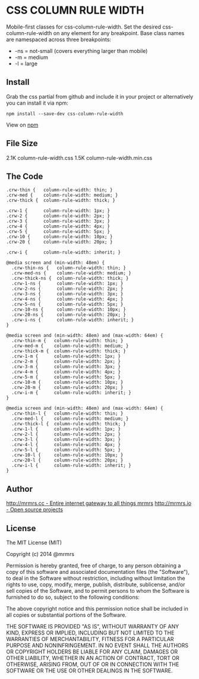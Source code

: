 # CSS COLUMN RULE WIDTH

  Mobile-first classes for css-column-rule-width.
  Set the desired css-column-rule-width on any element for any breakpoint.
  Base class names are namespaced across three breakpoints:

*  -ns = not-small (covers everything larger than mobile)
*  -m  = medium
*  -l  = large

## Install
Grab the css partial from github and include it in your project or alternatively
you can install it via npm:
```
npm install --save-dev css-column-rule-width
```
View on [npm](https://www.npmjs.org/package/css-column-rule-width)


## File Size

2.1K column-rule-width.css
1.5K column-rule-width.min.css

## The Code
```
.crw-thin {   column-rule-width: thin; }
.crw-med {    column-rule-width: medium; }
.crw-thick {  column-rule-width: thick; }

.crw-1 {      column-rule-width: 1px; }
.crw-2 {      column-rule-width: 2px; }
.crw-3 {      column-rule-width: 3px; }
.crw-4 {      column-rule-width: 4px; }
.crw-5 {      column-rule-width: 5px; }
.crw-10 {     column-rule-width: 10px; }
.crw-20 {     column-rule-width: 20px; }

.crw-i {      column-rule-width: inherit; }

@media screen and (min-width: 48em) {
  .crw-thin-ns {   column-rule-width: thin; }
  .crw-med-ns {    column-rule-width: medium; }
  .crw-thick-ns {  column-rule-width: thick; }
  .crw-1-ns {      column-rule-width: 1px; }
  .crw-2-ns {      column-rule-width: 2px; }
  .crw-3-ns {      column-rule-width: 3px; }
  .crw-4-ns {      column-rule-width: 4px; }
  .crw-5-ns {      column-rule-width: 5px; }
  .crw-10-ns {     column-rule-width: 10px; }
  .crw-20-ns {     column-rule-width: 20px; }
  .crw-i-ns {      column-rule-width: inherit; }
}

@media screen and (min-width: 48em) and (max-width: 64em) {
  .crw-thin-m {   column-rule-width: thin; }
  .crw-med-m {    column-rule-width: medium; }
  .crw-thick-m {  column-rule-width: thick; }
  .crw-1-m {      column-rule-width: 1px; }
  .crw-2-m {      column-rule-width: 2px; }
  .crw-3-m {      column-rule-width: 3px; }
  .crw-4-m {      column-rule-width: 4px; }
  .crw-5-m {      column-rule-width: 5px; }
  .crw-10-m {     column-rule-width: 10px; }
  .crw-20-m {     column-rule-width: 20px; }
  .crw-i-m {      column-rule-width: inherit; }
}

@media screen and (min-width: 48em) and (max-width: 64em) {
  .crw-thin-l {   column-rule-width: thin; }
  .crw-med-l {    column-rule-width: medium; }
  .crw-thick-l {  column-rule-width: thick; }
  .crw-1-l {      column-rule-width: 1px; }
  .crw-2-l {      column-rule-width: 2px; }
  .crw-3-l {      column-rule-width: 3px; }
  .crw-4-l {      column-rule-width: 4px; }
  .crw-5-l {      column-rule-width: 5px; }
  .crw-10-l {     column-rule-width: 10px; }
  .crw-20-l {     column-rule-width: 20px; }
  .crw-i-l {      column-rule-width: inherit; }
}

```

## Author

[http://mrmrs.cc - Entire internet gateway to all things mrmrs](http://mrmrs.cc)
[http://mrmrs.io - Open source projects](http://mrmrs.io)

## License

The MIT License (MIT)

Copyright (c) 2014 @mrmrs

Permission is hereby granted, free of charge, to any person obtaining a copy
of this software and associated documentation files (the "Software"), to deal
in the Software without restriction, including without limitation the rights
to use, copy, modify, merge, publish, distribute, sublicense, and/or sell
copies of the Software, and to permit persons to whom the Software is
furnished to do so, subject to the following conditions:

The above copyright notice and this permission notice shall be included in
all copies or substantial portions of the Software.

THE SOFTWARE IS PROVIDED "AS IS", WITHOUT WARRANTY OF ANY KIND, EXPRESS OR
IMPLIED, INCLUDING BUT NOT LIMITED TO THE WARRANTIES OF MERCHANTABILITY,
FITNESS FOR A PARTICULAR PURPOSE AND NONINFRINGEMENT. IN NO EVENT SHALL THE
AUTHORS OR COPYRIGHT HOLDERS BE LIABLE FOR ANY CLAIM, DAMAGES OR OTHER
LIABILITY, WHETHER IN AN ACTION OF CONTRACT, TORT OR OTHERWISE, ARISING FROM,
OUT OF OR IN CONNECTION WITH THE SOFTWARE OR THE USE OR OTHER DEALINGS IN
THE SOFTWARE.

